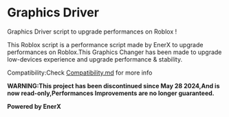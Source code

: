 # Graphics Driver
Graphics Driver script to upgrade performances on Roblox !

This Roblox script is a performance script made by EnerX to upgrade performances
on Roblox.This Graphics Changer has been made
to upgrade low-devices experience and upgrade
performance & stability.

Compatibility:Check [Compatibility.md](https://github.com/EnerX-Inc/Graphics-Driver/blob/main/COMPATIBILITY.md) for more info

**WARNING:This project has been discontinued since May 28 2024,And is now read-only,Performances Improvements are no longer guaranteed.**

**Powered by EnerX**


